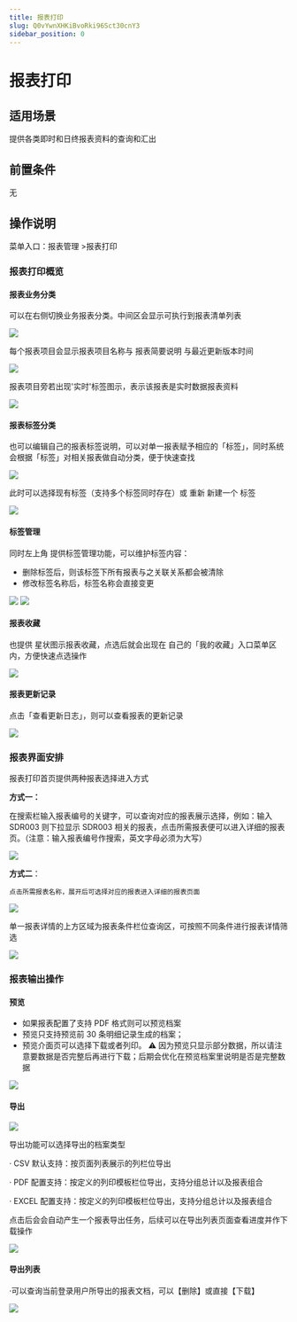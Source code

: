 ```yaml
---
title: 报表打印
slug: Q0vYwnXHKiBvoRki96Sct30cnY3
sidebar_position: 0
---
```



# 报表打印

## 适用场景

提供各类即时和日终报表资料的查询和汇出

## 前置条件

无

## 操作说明

菜单入口：报表管理 &gt;报表打印

### 报表打印概览

#### 报表业务分类

可以在右侧切换业务报表分类。中间区会显示可执行到报表清单列表

<img src="/assets/TJ2QbmHymo4ebJxCBiIcDA4anmd.png"/>

每个报表项目会显示报表项目名称与 报表简要说明 与最近更新版本时间

<img src="/assets/TZmBbyzcjom2hVxqJFPcDSjmnht.png"/>

报表项目旁若出现'实时'标签图示，表示该报表是实时数据报表资料  

<img src="/assets/RLXlbg8ZJoPlgzx3oYDcJZH5nTS.png"/>

#### 报表标签分类

也可以编辑自己的报表标签说明，可以对单一报表赋予相应的「标签」，同时系统会根据「标签」对相关报表做自动分类，便于快速查找

<img src="/assets/I9s0bb9kcoFmRvxdS5hclLGZnSf.png"/>

此时可以选择现有标签（支持多个标签同时存在）或 重新 新建一个 标签

<img src="/assets/V1dibfVpFoVOnIxzQVRc2qpanvb.png"/>

#### 标签管理

同时左上角 提供标签管理功能，可以维护标签内容：

- 删除标签后，则该标签下所有报表与之关联关系都会被清除
- 修改标签名称后，标签名称会直接变更

<img src="/assets/IAF3b9Fz2oN60uxOgx2cK9z9nW2.png"/>

<img src="/assets/H44YbY5VBo8ohsxs3hWc6JxQnae.png"/>

#### 报表收藏

也提供 星状图示报表收藏，点选后就会出现在 自己的「我的收藏」入口菜单区内，方便快速点选操作

<img src="/assets/PyPQbgrwXoq7hMxHQiScSRaNnpg.png"/>

#### 报表更新记录

点击「查看更新日志」，则可以查看报表的更新记录

<img src="/assets/HRBUbee6sophU5xV8kcc0VJHnFe.png"/>

### 报表界面安排

报表打印首页提供两种报表选择进入方式 

**方式一：** 

在搜索栏输入报表编号的关键字，可以查询对应的报表展示选择，例如：输入 SDR003 则下拉显示 SDR003 相关的报表，点击所需报表便可以进入详细的报表页。（注意：输入报表编号作搜索，英文字母必须为大写）

<img src="/assets/UQ2zbHpLHon1rmx53mGctOzgn9f.png"/>

**方式二**：

    点击所需报表名称，展开后可选择对应的报表进入详细的报表页面

<img src="/assets/BdTKbq10QoOYnKxn9Icc1nxWnAh.png"/>

单一报表详情的上方区域为报表条件栏位查询区，可按照不同条件进行报表详情筛选

<img src="/assets/QTf7buWGwoQP7MxeDkqcxoYXnoF.png"/>

### 报表输出操作

#### 预览

- 如果报表配置了支持 PDF 格式则可以预览档案 
- 预览只支持预览前 30 条明细记录生成的档案； 
- 预览介面页可以选择下载或者列印。 ⚠️ 因为预览只显示部分数据，所以请注意要数据是否完整后再进行下载；后期会优化在预览档案里说明是否是完整数据

<img src="/assets/QWaqbJh25oaVwoxZBPQckJxLnwd.png"/>

#### 导出

<img src="/assets/W4A5bHKcgojkHYxtiVTcddZonwd.png"/>

导出功能可以选择导出的档案类型

· CSV 默认支持：按页面列表展示的列栏位导出

· PDF 配置支持：按定义的列印模板栏位导出，支持分组总计以及报表组合

· EXCEL 配置支持：按定义的列印模板栏位导出，支持分组总计以及报表组合

点击后会会自动产生一个报表导出任务，后续可以在导出列表页面查看进度并作下载操作

<img src="/assets/NefGbifRHoj9hWxe9QFco0ffnBf.png"/>

#### 导出列表

·可以查询当前登录用户所导出的报表文档，可以【删除】或直接【下载】

<img src="/assets/VLQmbM5rmoegmYxeILrcBGm2nmi.png"/>

### 
